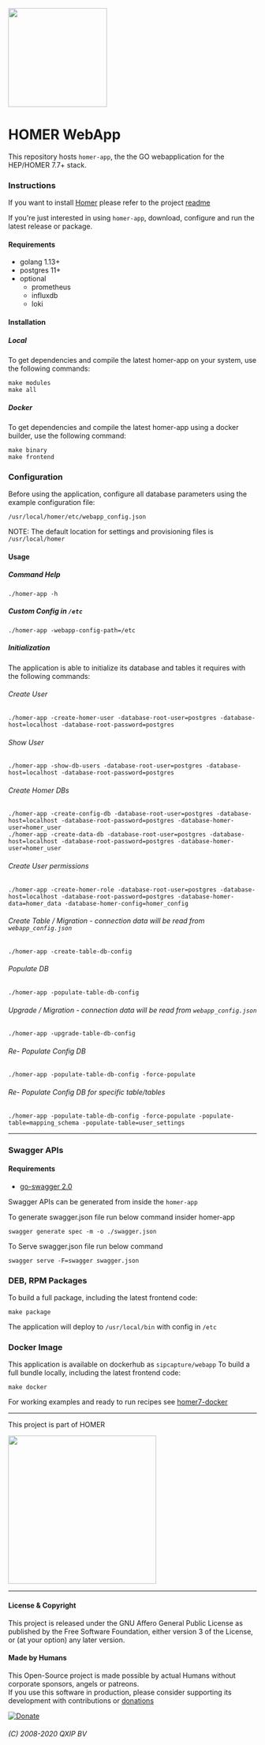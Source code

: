 <img src="https://user-images.githubusercontent.com/1423657/55069501-8348c400-5084-11e9-9931-fefe0f9874a7.png" width=200/>

# HOMER WebApp

This repository hosts `homer-app`, the the GO webapplication for the HEP/HOMER 7.7+ stack.

### Instructions

If you want to install [Homer](https://github.com/sipcapture/homer) please refer to the project [readme](https://github.com/sipcapture/homer)

If you're just interested in using `homer-app`, download, configure and run the latest release or package.

#### Requirements
* golang 1.13+
* postgres 11+
* optional
  * prometheus
  * influxdb
  * loki

#### Installation
##### Local
To get dependencies and compile the latest homer-app on your system, use the following commands:
```
make modules
make all
```
##### Docker
To get dependencies and compile the latest homer-app using a docker builder, use the following command:
```
make binary
make frontend
```

### Configuration
Before using the application, configure all database parameters using the example configuration file:
```
/usr/local/homer/etc/webapp_config.json
```

NOTE: The default location for settings and provisioning files is `/usr/local/homer`


#### Usage
##### Command Help
```
./homer-app -h
```
##### Custom Config in `/etc`
```
./homer-app -webapp-config-path=/etc
```

##### Initialization
The application is able to initialize its database and tables it requires with the following commands:
###### Create User
```
./homer-app -create-homer-user -database-root-user=postgres -database-host=localhost -database-root-password=postgres
```
###### Show User
```
./homer-app -show-db-users -database-root-user=postgres -database-host=localhost -database-root-password=postgres
```
###### Create Homer DBs
```
./homer-app -create-config-db -database-root-user=postgres -database-host=localhost -database-root-password=postgres -database-homer-user=homer_user
./homer-app -create-data-db -database-root-user=postgres -database-host=localhost -database-root-password=postgres -database-homer-user=homer_user
```
###### Create User permissions
```
./homer-app -create-homer-role -database-root-user=postgres -database-host=localhost -database-root-password=postgres -database-homer-data=homer_data -database-homer-config=homer_config
```

<!--
###### Save it or edit the webapp_config.json manualy
```
./homer-app -save-homer-db-config-settings -database-host=localhost -database-homer-config=homer_config -database-homer-user=homer_user -database-homer-password=homer_password
./homer-app -save-homer-db-data-settings -database-host=localhost -database-homer-data=homer_data -database-homer-user=homer_user -database-homer-password=homer_password
```
-->

###### Create Table / Migration - connection data will be read from `webapp_config.json`
```
./homer-app -create-table-db-config 
```

###### Populate DB
```
./homer-app -populate-table-db-config 
```

###### Upgrade / Migration - connection data will be read from `webapp_config.json`
```
./homer-app -upgrade-table-db-config 
```
###### Re- Populate Config DB 
```
./homer-app -populate-table-db-config -force-populate
```

###### Re- Populate Config DB for specific table/tables 
```
./homer-app -populate-table-db-config -force-populate -populate-table=mapping_schema -populate-table=user_settings
```



------------
<!--
#### Usage ENV
```
WEBAPPENV = config file extension "local" 
WEBAPPPATH - path for config
WEBAPPLOGPATH - path to the log dir
WEBAPPLOGNAME - prefix name of the log
```
-->

### Swagger APIs

#### Requirements

* [go-swagger 2.0](https://github.com/go-swagger/go-swagger)

Swagger APIs can be generated from inside the `homer-app`

To generate swagger.json file run below command insider homer-app
```
swagger generate spec -m -o ./swagger.json
```

To Serve swagger.json file run below command
```
swagger serve -F=swagger swagger.json
```


### DEB, RPM Packages
To build a full package, including the latest frontend code:
```
make package
```

The application will deploy to `/usr/local/bin` with config in `/etc`


### Docker Image
This application is available on dockerhub as `sipcapture/webapp`
To build a full bundle locally, including the latest frontend code:
```
make docker
```

For working examples and ready to run recipes see [homer7-docker](https://github.com/sipcapture/homer7-docker/tree/7.7/heplify-server)

---

This project is part of HOMER

<img src="https://camo.githubusercontent.com/c287bf83f8d5969635b5bed047a3e70854bc1840/687474703a2f2f736970636170747572652e6f72672f646174612f696d616765732f736970636170747572655f6865616465722e706e67" width=300>

----

#### License & Copyright
This project is released under the GNU Affero General Public License as published by the Free Software Foundation, either version 3 of the License, or (at your option) any later version. 

#### Made by Humans
This Open-Source project is made possible by actual Humans without corporate sponsors, angels or patreons.<br>
If you use this software in production, please consider supporting its development with contributions or [donations](https://www.paypal.com/cgi-bin/webscr?cmd=_donations&business=donation%40sipcapture%2eorg&lc=US&item_name=SIPCAPTURE&no_note=0&currency_code=EUR&bn=PP%2dDonationsBF%3abtn_donateCC_LG%2egif%3aNonHostedGuest)

[![Donate](https://www.paypalobjects.com/en_US/i/btn/btn_donateCC_LG.gif)](https://www.paypal.com/cgi-bin/webscr?cmd=_donations&business=donation%40sipcapture%2eorg&lc=US&item_name=SIPCAPTURE&no_note=0&currency_code=EUR&bn=PP%2dDonationsBF%3abtn_donateCC_LG%2egif%3aNonHostedGuest) 

###### (C) 2008-2020 QXIP BV

